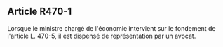 Article R470-1
----
Lorsque le ministre chargé de l'économie intervient sur le fondement de
l'article L. 470-5, il est dispensé de représentation par un avocat.
